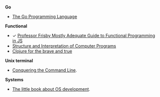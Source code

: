 **Go**

- [The Go Programming Language](http://www.gopl.io/)

**Functional**

- ✓ [Professor Frisby Mostly Adequate Guide to Functional Programming in JS](https://github.com/MostlyAdequate/mostly-adequate-guide)
- [Structure and Interpretation of Computer Programs](http://sarabander.github.io/sicp/)
- [Clojure for the brave and true](http://www.braveclojure.com/clojure-for-the-brave-and-true/)
  
**Unix terminal**

- [Conquering the Command Line](http://conqueringthecommandline.com/book/).

**Systems**

- [The little book about OS development](http://littleosbook.github.io/).
